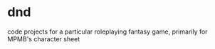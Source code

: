 # dnd
code projects for a particular roleplaying fantasy game, primarily for MPMB's character sheet
